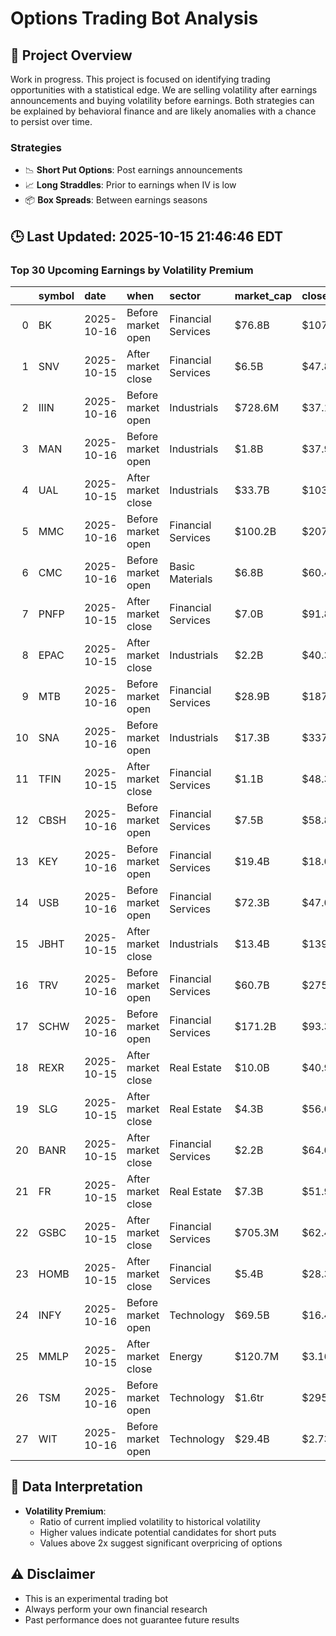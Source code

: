 # Options Trading Bot Analysis

## 🚀 Project Overview
Work in progress. This project is focused on identifying trading opportunities with a statistical edge.
We are selling volatility after earnings announcements and buying volatility before earnings.
Both strategies can be explained by behavioral finance and are likely anomalies with a chance to persist over time.

### Strategies
- 📉 **Short Put Options**: Post earnings announcements
- 📈 **Long Straddles**: Prior to earnings when IV is low
- 📦 **Box Spreads**: Between earnings seasons

## 🕒 Last Updated: 2025-10-15 21:46:46 EDT

### Top 30 Upcoming Earnings by Volatility Premium

|    | symbol   | date       | when               | sector             | market_cap   | close   | hv_current   | iv_current   | vol_premium   |
|---:|:---------|:-----------|:-------------------|:-------------------|:-------------|:--------|:-------------|:-------------|:--------------|
|  0 | BK       | 2025-10-16 | Before market open | Financial Services | $76.8B       | $107.11 | 15.94%       | 33.38%       | 2.09x         |
|  1 | SNV      | 2025-10-15 | After market close | Financial Services | $6.5B        | $47.84  | 26.23%       | 47.05%       | 1.79x         |
|  2 | IIIN     | 2025-10-16 | Before market open | Industrials        | $728.6M      | $37.12  | 24.64%       | 42.97%       | 1.74x         |
|  3 | MAN      | 2025-10-16 | Before market open | Industrials        | $1.8B        | $37.97  | 36.02%       | 62.43%       | 1.73x         |
|  4 | UAL      | 2025-10-15 | After market close | Industrials        | $33.7B       | $103.15 | 33.02%       | 56.03%       | 1.70x         |
|  5 | MMC      | 2025-10-16 | Before market open | Financial Services | $100.2B      | $207.02 | 14.74%       | 25.00%       | 1.70x         |
|  6 | CMC      | 2025-10-16 | Before market open | Basic Materials    | $6.8B        | $60.43  | 28.43%       | 46.20%       | 1.63x         |
|  7 | PNFP     | 2025-10-15 | After market close | Financial Services | $7.0B        | $91.88  | 26.82%       | 42.72%       | 1.59x         |
|  8 | EPAC     | 2025-10-15 | After market close | Industrials        | $2.2B        | $40.31  | 25.58%       | 39.73%       | 1.55x         |
|  9 | MTB      | 2025-10-16 | Before market open | Financial Services | $28.9B       | $187.04 | 20.05%       | 31.05%       | 1.55x         |
| 10 | SNA      | 2025-10-16 | Before market open | Industrials        | $17.3B       | $337.02 | 20.44%       | 30.41%       | 1.49x         |
| 11 | TFIN     | 2025-10-15 | After market close | Financial Services | $1.1B        | $48.34  | 39.14%       | 58.02%       | 1.48x         |
| 12 | CBSH     | 2025-10-16 | Before market open | Financial Services | $7.5B        | $58.88  | 18.36%       | 26.57%       | 1.45x         |
| 13 | KEY      | 2025-10-16 | Before market open | Financial Services | $19.4B       | $18.01  | 23.67%       | 34.03%       | 1.44x         |
| 14 | USB      | 2025-10-16 | Before market open | Financial Services | $72.3B       | $47.09  | 20.64%       | 29.26%       | 1.42x         |
| 15 | JBHT     | 2025-10-15 | After market close | Industrials        | $13.4B       | $139.37 | 31.09%       | 43.51%       | 1.40x         |
| 16 | TRV      | 2025-10-16 | Before market open | Financial Services | $60.7B       | $275.64 | 19.16%       | 26.68%       | 1.39x         |
| 17 | SCHW     | 2025-10-16 | Before market open | Financial Services | $171.2B      | $93.39  | 27.85%       | 37.37%       | 1.34x         |
| 18 | REXR     | 2025-10-15 | After market close | Real Estate        | $10.0B       | $40.94  | 23.29%       | 31.12%       | 1.34x         |
| 19 | SLG      | 2025-10-15 | After market close | Real Estate        | $4.3B        | $56.03  | 37.24%       | 41.86%       | 1.12x         |
| 20 | BANR     | 2025-10-15 | After market close | Financial Services | $2.2B        | $64.03  | 24.46%       | 27.44%       | 1.12x         |
| 21 | FR       | 2025-10-15 | After market close | Real Estate        | $7.3B        | $51.93  | 17.33%       | nan%         | nanx          |
| 22 | GSBC     | 2025-10-15 | After market close | Financial Services | $705.3M      | $62.40  | nan%         | nan%         | nanx          |
| 23 | HOMB     | 2025-10-15 | After market close | Financial Services | $5.4B        | $28.34  | 24.09%       | nan%         | nanx          |
| 24 | INFY     | 2025-10-16 | Before market open | Technology         | $69.5B       | $16.48  | nan%         | nan%         | nanx          |
| 25 | MMLP     | 2025-10-15 | After market close | Energy             | $120.7M      | $3.16   | nan%         | nan%         | nanx          |
| 26 | TSM      | 2025-10-16 | Before market open | Technology         | $1.6tr       | $295.94 | nan%         | nan%         | nanx          |
| 27 | WIT      | 2025-10-16 | Before market open | Technology         | $29.4B       | $2.73   | nan%         | nan%         | nanx          |

## 📝 Data Interpretation

- **Volatility Premium**: 
  - Ratio of current implied volatility to historical volatility
  - Higher values indicate potential candidates for short puts
  - Values above 2x suggest significant overpricing of options

## ⚠️ Disclaimer
- This is an experimental trading bot
- Always perform your own financial research
- Past performance does not guarantee future results
